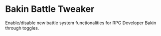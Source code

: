 # Bakin Battle Tweaker
Enable/disable new battle system functionalities for RPG Developer Bakin through toggles.
